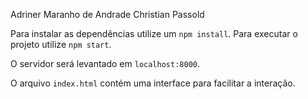 Adriner Maranho de Andrade
Christian Passold

Para instalar as dependências utilize um `npm install`.
Para executar o projeto utilize `npm start`.

O servidor será levantado em `localhost:8000`.

O arquivo `index.html` contém uma interface para facilitar a interação.